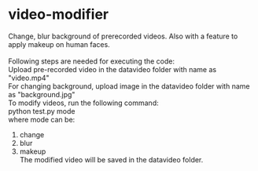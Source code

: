 # video-modifier
Change, blur background of prerecorded videos. Also with a feature to apply makeup on human faces.<br> <br>
Following steps are needed for executing the code:<br>
Upload pre-recorded video in the datavideo folder with name as "video.mp4"<br>
For changing background, upload image in the datavideo folder with name as "background.jpg"<br>
To modify videos, run the following command:<br>
python test.py mode<br>
where mode can be:
1. change
2. blur
3. makeup<br>
The modified video will be saved in  the datavideo folder.  
